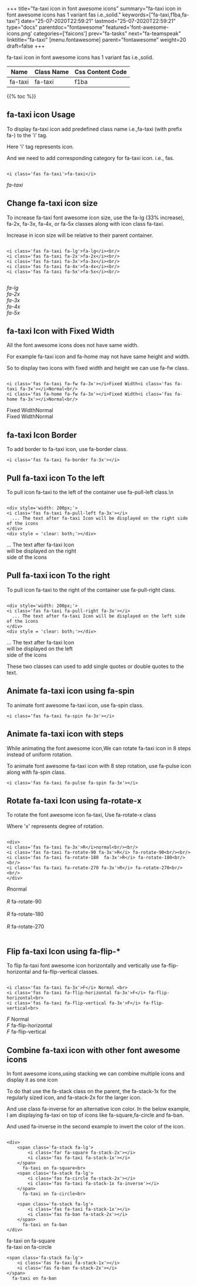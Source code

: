 +++
title="fa-taxi icon in font awesome icons"
summary="fa-taxi icon in font awesome icons has 1 variant fas i.e.,solid."
keywords=["fa-taxi,f1ba,fa-taxi"]
date="25-07-2020T22:59:21"
lastmod="25-07-2020T22:59:21"
type="docs"
parentdoc="fontawesome"
featured='font-awesome-icons.png'
categories=['faicons']
prev="fa-tasks"
next="fa-teamspeak"
linktitle="fa-taxi"
[menu.fontawesome]
parent="fontawesome"
weight=20
draft=false
+++


fa-taxi icon in font awesome icons has 1 variant fas i.e.,solid.

<div class='table-responsive'><table class='table'><thead><tr><th>Name</th><th>Class Name</th><th>Css Content Code</th></tr></thead><tbody><tr><td>fa-taxi</td><td>fa-taxi</td><td>f1ba</td></tr></tbody></table></div>


{{% toc %}}


## fa-taxi icon Usage

To display fa-taxi icon add predefined class name i.e.,fa-taxi (with prefix fa-) to the 'i' tag.

Here 'i' tag represents icon.

And we need to add corresponding category for fa-taxi icon. i.e., fas.


```

<i class='fas fa-taxi'>fa-taxi</i>
```

<i class='fas fa-taxi'>fa-taxi</i>




## Change fa-taxi icon size
To increase fa-taxi font awesome icon size, use the fa-lg (33% increase), fa-2x, fa-3x, fa-4x, or fa-5x classes along with icon class fa-taxi.

Increase in icon size will be relative to their parent container. 

```

<i class='fas fa-taxi fa-lg'>fa-lg</i><br/>
<i class='fas fa-taxi fa-2x'>fa-2x</i><br/>
<i class='fas fa-taxi fa-3x'>fa-3x</i><br/>
<i class='fas fa-taxi fa-4x'>fa-4x</i><br/>
<i class='fas fa-taxi fa-5x'>fa-5x</i><br/>
            
```

<i class='fas fa-taxi fa-lg'>fa-lg</i><br/>
<i class='fas fa-taxi fa-2x'>fa-2x</i><br/>
<i class='fas fa-taxi fa-3x'>fa-3x</i><br/>
<i class='fas fa-taxi fa-4x'>fa-4x</i><br/>
<i class='fas fa-taxi fa-5x'>fa-5x</i><br/>
            



## fa-taxi Icon with Fixed Width 

All the font awesome icons does not have same width.

For example fa-taxi icon and fa-home may not have same height and width.

So to display two icons with fixed width and height we can use fa-fw class.


```

<i class='fas fa-taxi fa-fw fa-3x'></i>Fixed Width<i class='fas fa-taxi fa-3x'></i>Normal<br/>
<i class='fas fa-home fa-fw fa-3x'></i>Fixed Width<i class='fas fa-home fa-3x'></i>Normal<br/>
```

<i class='fas fa-taxi fa-fw fa-3x'></i>Fixed Width<i class='fas fa-taxi fa-3x'></i>Normal<br/>
<i class='fas fa-home fa-fw fa-3x'></i>Fixed Width<i class='fas fa-home fa-3x'></i>Normal<br/>



## fa-taxi Icon Border 

To add border to fa-taxi icon, use fa-border class.


```
<i class='fas fa-taxi fa-border fa-3x'></i>

```
<i class='fas fa-taxi fa-border fa-3x'></i>





## Pull fa-taxi icon To the left

To pull icon fa-taxi to the left of the container use fa-pull-left class.\n

```

<div style='width: 200px;'>
<i class='fas fa-taxi fa-pull-left fa-3x'></i>
  ... The text after fa-taxi Icon will be displayed on the right side of the icons
</div>
<div style = 'clear: both;'></div>
```

<div style='width: 200px;'>
<i class='fas fa-taxi fa-pull-left fa-3x'></i>
  ... The text after fa-taxi Icon will be displayed on the right side of the icons
</div>
<div style = 'clear: both;'></div>




## Pull fa-taxi icon To the right
To pull icon fa-taxi to the right of the container use fa-pull-right class.

```

<div style='width: 200px;'>
<i class='fas fa-taxi fa-pull-right fa-3x'></i>
  ... The text after fa-taxi Icon will be displayed on the left side of the icons
</div>
<div style = 'clear: both;'></div>
```

<div style='width: 200px;'>
<i class='fas fa-taxi fa-pull-right fa-3x'></i>
  ... The text after fa-taxi Icon will be displayed on the left side of the icons
</div>
<div style = 'clear: both;'></div>

These two classes can used to add single quotes or double quotes to the text.


## Animate fa-taxi icon using fa-spin
To animate font awesome fa-taxi icon, use fa-spin class.

```
<i class='fas fa-taxi fa-spin fa-3x'></i>
```
<i class='fas fa-taxi fa-spin fa-3x'></i>




## Animate fa-taxi icon with steps
While animating the font awesome icon,We can rotate fa-taxi icon in 8 steps instead of uniform rotation.

To animate font awesome fa-taxi icon with 8 step rotation, use fa-pulse icon along with fa-spin class.


```
<i class='fas fa-taxi fa-pulse fa-spin fa-3x'></i>

```
<i class='fas fa-taxi fa-pulse fa-spin fa-3x'></i>





## Rotate fa-taxi Icon using fa-rotate-x
To rotate the font awesome icon fa-taxi, Use fa-rotate-x class

Where 'x' represents degree of rotation.


```

<div>
<i class='fas fa-taxi fa-3x'>R</i>normal<br/><br/>
<i class='fas fa-taxi fa-rotate-90 fa-3x'>R</i> fa-rotate-90<br/><br/> 
<i class='fas fa-taxi fa-rotate-180  fa-3x'>R</i> fa-rotate-180<br/><br/> 
<i class='fas fa-taxi fa-rotate-270 fa-3x'>R</i> fa-rotate-270<br/><br/>
</div>
```

<div>
<i class='fas fa-taxi fa-3x'>R</i>normal<br/><br/>
<i class='fas fa-taxi fa-rotate-90 fa-3x'>R</i> fa-rotate-90<br/><br/> 
<i class='fas fa-taxi fa-rotate-180  fa-3x'>R</i> fa-rotate-180<br/><br/> 
<i class='fas fa-taxi fa-rotate-270 fa-3x'>R</i> fa-rotate-270<br/><br/>
</div>




## Flip fa-taxi Icon using fa-flip-*
To flip fa-taxi font awesome icon horizontally and vertically use fa-flip-horizontal and fa-flip-vertical classes. 

```

<i class='fas fa-taxi fa-3x'>F</i> Normal <br>
<i class='fas fa-taxi fa-flip-horizontal fa-3x'>F</i> fa-flip-horizontal<br>
<i class='fas fa-taxi fa-flip-vertical fa-3x'>F</i> fa-flip-vertical<br>
```

<i class='fas fa-taxi fa-3x'>F</i> Normal <br>
<i class='fas fa-taxi fa-flip-horizontal fa-3x'>F</i> fa-flip-horizontal<br>
<i class='fas fa-taxi fa-flip-vertical fa-3x'>F</i> fa-flip-vertical<br>




## Combine fa-taxi icon with other font awesome icons
In font awesome icons,using stacking we can combine multiple icons and display it as one icon 

To do that use the fa-stack class on the parent, the fa-stack-1x for the regularly sized icon, and fa-stack-2x for the larger icon.

And use class fa-inverse for an alternative icon color. 
In the below example, I am displaying fa-taxi on top of icons like fa-square,fa-circle and fa-ban.

And used fa-inverse in the second example to invert the color of the icon.

```

<div>
    <span class='fa-stack fa-lg'>
        <i class='far fa-square fa-stack-2x'></i>
        <i class='fas fa-taxi fa-stack-1x'></i>
    </span>
      fa-taxi on fa-square<br>
    <span class='fa-stack fa-lg'>
        <i class='fas fa-circle fa-stack-2x'></i>
        <i class='fas fa-taxi fa-stack-1x fa-inverse'></i>
    </span>
      fa-taxi on fa-circle<br>

    <span class='fa-stack fa-lg'>
        <i class='fas fa-taxi fa-stack-1x'></i>
        <i class='fas fa-ban fa-stack-2x'></i>
    </span>
      fa-taxi on fa-ban
</div>
```

<div>
    <span class='fa-stack fa-lg'>
        <i class='far fa-square fa-stack-2x'></i>
        <i class='fas fa-taxi fa-stack-1x'></i>
    </span>
      fa-taxi on fa-square<br>
    <span class='fa-stack fa-lg'>
        <i class='fas fa-circle fa-stack-2x'></i>
        <i class='fas fa-taxi fa-stack-1x fa-inverse'></i>
    </span>
      fa-taxi on fa-circle<br>

    <span class='fa-stack fa-lg'>
        <i class='fas fa-taxi fa-stack-1x'></i>
        <i class='fas fa-ban fa-stack-2x'></i>
    </span>
      fa-taxi on fa-ban
</div>







